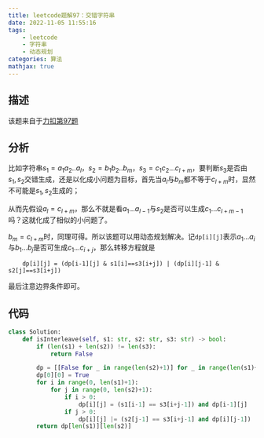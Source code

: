 ```yaml
---
title: leetcode题解97：交错字符串
date: 2022-11-05 11:55:16
tags:
    - leetcode
    - 字符串
    - 动态规划
categories: 算法
mathjax: true
---
```


## 描述

该题来自于[力扣第97题](https://leetcode.cn/problems/interleaving-string/)

<!--more-->

## 分析

比如字符串$s_1=a_1a_2..a_l$，$s_2=b_1b_2..b_m$，$s_3=c_1c_2...c_{l+m}$，要判断$s_3$是否由$s_1,s_2$交错生成，还是以化成小问题为目标，首先当$a_l$与$b_m$都不等于$c_{l+m}$时，显然不可能是$s_1,s_2$生成的；

从而先假设$a_l = c_{l+m}$，那么不就是看$a_1...a_{l-1}$与$s_2$是否可以生成$c_1...c_{l+m-1}$吗？这就化成了相似的小问题了。

$b_m = c_{l+m}$时，同理可得。所以该题可以用动态规划解决。记`dp[i][j]`表示$a_1...a_i$与$b_1...b_j$是否可生成$c_1...c_{i+j}$，那么转移方程就是
```
    dp[i][j] = (dp[i-1][j] & s1[i]==s3[i+j]) | (dp[i][j-1] & s2[j]==s3[i+j])
```

最后注意边界条件即可。

## 代码

```python
class Solution:
    def isInterleave(self, s1: str, s2: str, s3: str) -> bool:
        if (len(s1) + len(s2)) != len(s3):
            return False

        dp = [[False for _ in range(len(s2)+1)] for _ in range(len(s1)+1)]
        dp[0][0] = True
        for i in range(0, len(s1)+1):
            for j in range(0, len(s2)+1):
                if i > 0:
                    dp[i][j] = (s1[i-1] == s3[i+j-1]) and dp[i-1][j]
                if j > 0:
                    dp[i][j] |= (s2[j-1] == s3[i+j-1] and dp[i][j-1])
        return dp[len(s1)][len(s2)]
```